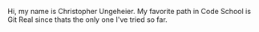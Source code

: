 Hi, my name is Christopher Ungeheier. My favorite path in Code School is Git Real since thats the only one I've tried so far.
